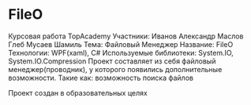 # FileO
Курсовая работа TopAcademy
Участники:
  Иванов Александр
  Маслов Глеб
  Мусаев Шамиль 
Тема: 
  Файловый Менеджер
Название:
  FileO
Технологии:
  WPF(xaml), C#
Используемые библиотеки:
    System.IO, System.IO.Compression
Проект составляет из себя файловый менеджер(проводник), у которого появились дополнительные возможности. Такие как: возможность поиска файлов  


Проект создан в образовательных целях
